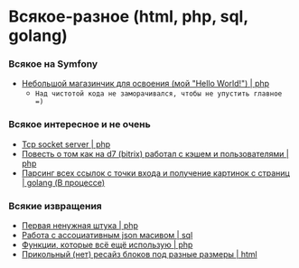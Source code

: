 # Всякое-разное (html, php, sql, golang)

### Всякое на Symfony
* <a href="../../../symfony">Небольшой магазинчик для освоения (мой "Hello World!") | php</a>
  - ```Над чистотой кода не заморачивался, чтобы не упустить главное =)```

### Всякое интересное и не очень
* <a href="php-tcp-sokcet-server.php">Tcp socket server | php</a>
* <a href="bitrix-d7-story">Повесть о том как на d7 (bitrix) работал с кэшем и пользователями | php</a>
* <a href="golang-parser">Парсинг всех ссылок с точки входа и получение картинок с страниц | golang (В процессе)</a>

### Всякие извращения
* <a href="php-overload.php">Первая ненужная штука | php</a>
* <a href="json_sql.sql">Работа с ассоциативным json масивом | sql</a>
* <a href="additional_functions.php">Функции, которые всё ещё использую | php</a>
* <a href="scalable_blocks.html">Прикольный (нет) ресайз блоков под разные размеры | html</a>
